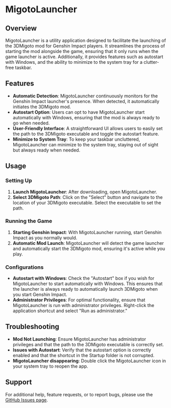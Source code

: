 # MigotoLauncher

## Overview
MigotoLauncher is a utility application designed to facilitate the launching of the 3DMigoto mod for Genshin Impact players. It streamlines the process of starting the mod alongside the game, ensuring that it only runs when the game launcher is active. Additionally, it provides features such as autostart with Windows, and the ability to minimize to the system tray for a clutter-free taskbar.

## Features

- **Automatic Detection**: MigotoLauncher continuously monitors for the Genshin Impact launcher's presence. When detected, it automatically initiates the 3DMigoto mod.
- **Autostart Option**: Users can opt to have MigotoLauncher start automatically with Windows, ensuring that the mod is always ready to go when needed.
- **User-Friendly Interface**: A straightforward UI allows users to easily set the path to the 3DMigoto executable and toggle the autostart feature.
- **Minimize to System Tray**: To keep your taskbar uncluttered, MigotoLauncher can minimize to the system tray, staying out of sight but always ready when needed.

## Usage

### Setting Up

1. **Launch MigotoLauncher**: After downloading, open MigotoLauncher.
2. **Select 3DMigoto Path**: Click on the "Select" button and navigate to the location of your 3DMigoto executable. Select the executable to set the path.

### Running the Game

1. **Starting Genshin Impact**: With MigotoLauncher running, start Genshin Impact as you normally would.
2. **Automatic Mod Launch**: MigotoLauncher will detect the game launcher and automatically start the 3DMigoto mod, ensuring it's active while you play.

### Configurations

- **Autostart with Windows**: Check the "Autostart" box if you wish for MigotoLauncher to start automatically with Windows. This ensures that the launcher is always ready to automatically launch 3DMigoto when you start Genshin Impact.
- **Administrator Privileges**: For optimal functionality, ensure that MigotoLauncher is run with administrator privileges. Right-click the application shortcut and select "Run as administrator."

## Troubleshooting

- **Mod Not Launching**: Ensure MigotoLauncher has administrator privileges and that the path to the 3DMigoto executable is correctly set.
- **Issues with Autostart**: Verify that the autostart option is correctly enabled and that the shortcut in the Startup folder is not corrupted.
- **MigotoLauncher disappearing**: Double click the MigotoLauncher icon in your system tray to reopen the app.

## Support

For additional help, feature requests, or to report bugs, please use the [GitHub Issues page](https://github.com/mayiflex/Genshin-MigotoLauncher/issues).
